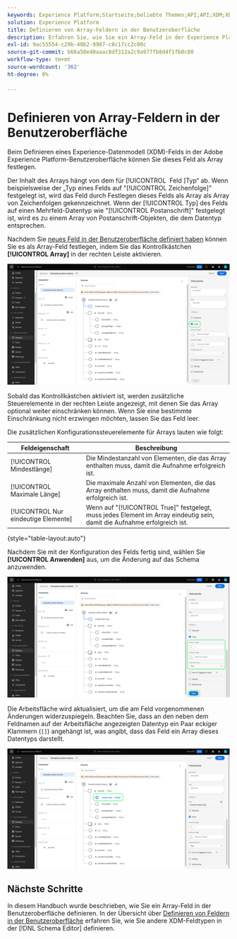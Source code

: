 ```yaml
---
keywords: Experience Platform;Startseite;beliebte Themen;API;API;XDM;XDM-System;Experience-Datenmodell;Datenmodell;UI;Arbeitsbereich;Array;Feld;
solution: Experience Platform
title: Definieren von Array-Feldern in der Benutzeroberfläche
description: Erfahren Sie, wie Sie ein Array-Feld in der Experience Platform-Benutzeroberfläche definieren.
exl-id: 9ac55554-c29b-40b2-9987-c8c17cc2c00c
source-git-commit: b66a50e40aaac8df312a2c9a977fb8d4f1fb0c80
workflow-type: tm+mt
source-wordcount: '362'
ht-degree: 0%

---
```


# Definieren von Array-Feldern in der Benutzeroberfläche

Beim Definieren eines Experience-Datenmodell (XDM)-Felds in der Adobe Experience Platform-Benutzeroberfläche können Sie dieses Feld als Array festlegen.

Der Inhalt des Arrays hängt von dem für [!UICONTROL &#x200B; Feld &#x200B;]Typ“ ab. Wenn beispielsweise der „Typ eines Felds auf &quot;[!UICONTROL Zeichenfolge]&quot; festgelegt ist, wird das Feld durch Festlegen dieses Felds als Array als Array von Zeichenfolgen gekennzeichnet. Wenn der [!UICONTROL Typ] des Felds auf einen Mehrfeld-Datentyp wie &quot;[!UICONTROL Postanschrift]&quot; festgelegt ist, wird es zu einem Array von Postanschrift-Objekten, die dem Datentyp entsprechen.

Nachdem Sie [ neues Feld in der Benutzeroberfläche definiert haben](./overview.md#define) können Sie es als Array-Feld festlegen, indem Sie das Kontrollkästchen **[!UICONTROL Array]** in der rechten Leiste aktivieren.

![](../../images/ui/fields/special/array.png)

Sobald das Kontrollkästchen aktiviert ist, werden zusätzliche Steuerelemente in der rechten Leiste angezeigt, mit denen Sie das Array optional weiter einschränken können. Wenn Sie eine bestimmte Einschränkung nicht erzwingen möchten, lassen Sie das Feld leer.

Die zusätzlichen Konfigurationssteuerelemente für Arrays lauten wie folgt:

| Feldeigenschaft | Beschreibung |
| --- | --- |
| [!UICONTROL Mindestlänge] | Die Mindestanzahl von Elementen, die das Array enthalten muss, damit die Aufnahme erfolgreich ist. |
| [!UICONTROL Maximale Länge] | Die maximale Anzahl von Elementen, die das Array enthalten muss, damit die Aufnahme erfolgreich ist. |
| [!UICONTROL Nur eindeutige Elemente] | Wenn auf &quot;[!UICONTROL True]&quot; festgelegt, muss jedes Element im Array eindeutig sein, damit die Aufnahme erfolgreich ist. |

{style="table-layout:auto"}

Nachdem Sie mit der Konfiguration des Felds fertig sind, wählen Sie **[!UICONTROL Anwenden]** aus, um die Änderung auf das Schema anzuwenden.

![](../../images/ui/fields/special/array-config.png)

Die Arbeitsfläche wird aktualisiert, um die am Feld vorgenommenen Änderungen widerzuspiegeln. Beachten Sie, dass an den neben dem Feldnamen auf der Arbeitsfläche angezeigten Datentyp ein Paar eckiger Klammern (`[]`) angehängt ist, was angibt, dass das Feld ein Array dieses Datentyps darstellt.

![](../../images/ui/fields/special/array-applied.png)

## Nächste Schritte

In diesem Handbuch wurde beschrieben, wie Sie ein Array-Feld in der Benutzeroberfläche definieren. In der Übersicht über [Definieren von Feldern in der Benutzeroberfläche](./overview.md#special) erfahren Sie, wie Sie andere XDM-Feldtypen in der [!DNL Schema Editor] definieren.
